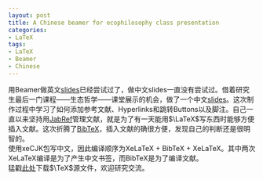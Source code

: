 ```yaml
---
layout: post
title: A Chinese beamer for ecophilosophy class presentation
categories:
- LaTeX
tags:
- LaTeX
- Beamer
- Chinese
---
```


用Beamer做英文[slides](http://blog.tonytsai.name/2013/06/A-beamer-for-doctoral-english-class-final-presentation.html)已经尝试过了，做中文slides一直没有尝试过。借着研究生最后一门课程——生态哲学——课堂展示的机会，做了一个中文[slides](http://tonytsai.name/materials/TonyTsai+20131127.pdf)。这次制作过程中学习了如何添加参考文献、Hyperlinks和跳转Buttons以及脚注。自己一直以来坚持用[JabRef](http://jabref.sourceforge.net/)管理文献，就是为了有一天能用$\LaTeX$写东西时能够方便插入文献。这次折腾了[BibTeX](http://en.wikipedia.org/wiki/BibTeX)，插入文献的确很方便，发现自己的判断还是很明智的。  
使用xeCJK包写中文，因此编译顺序为XeLaTeX + BibTeX + XeLaTeX。其中两次XeLaTeX编译是为了产生中文书签，而BibTeX是为了编译文献。  
猛戳[此处](http://tonytsai.name/materials/TonyTsai+20131127.tex)下载$\TeX$源文件，欢迎研究交流。
